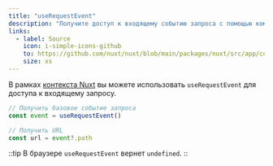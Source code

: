 ```yaml
---
title: "useRequestEvent"
description: "Получите доступ к входящему событию запроса с помощью композабла useRequestEvent."
links:
  - label: Source
    icon: i-simple-icons-github
    to: https://github.com/nuxt/nuxt/blob/main/packages/nuxt/src/app/composables/ssr.ts
    size: xs
---
```


В рамках [контекста Nuxt](/docs/guide/going-further/nuxt-app#the-nuxt-context) вы можете использовать `useRequestEvent` для доступа к входящему запросу.

```ts
// Получить базовое событие запроса
const event = useRequestEvent()

// Получить URL
const url = event?.path
```

::tip
В браузере `useRequestEvent` вернет `undefined`.
::